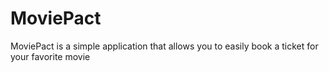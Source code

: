 # MoviePact
MoviePact is a simple application that allows you to easily book a ticket for your favorite movie
